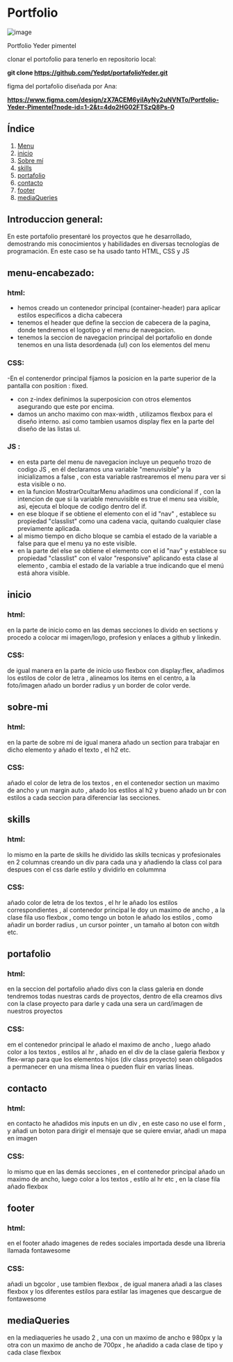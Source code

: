 # Portfolio

![image](https://github.com/user-attachments/assets/719432bf-85ef-4d6b-9625-952ab509ccea)


Portfolio Yeder pimentel 

clonar el portofolio para tenerlo en repositorio local:

**git clone https://github.com/Yedpt/portafolioYeder.git**

figma del portafolio diseñada por Ana:

**https://www.figma.com/design/zX7ACEM6yiIAyNy2uNVNTo/Portfolio-Yeder-Pimentel?node-id=1-2&t=4do2HG02FTSzQ8Ps-0**

## Índice
1. [Menu](#menu-encabezado)
2. [inicio](#inicio)
3. [Sobre mí](#sobre-mí)
4. [skills](#skills)
5. [portafolio](#portafolio)
6. [contacto](#contacto)
7. [footer](#footer)
8. [mediaQueries](#mediaQueries)


## Introduccion general:

En este portafolio presentaré los proyectos que he desarrollado, demostrando mis conocimientos y habilidades en diversas tecnologías de programación. En este caso se ha usado tanto HTML, CSS y JS

## menu-encabezado:

### html:

- hemos creado un contenedor principal (container-header) para aplicar estilos especificos a dicha cabecera
- tenemos el header que define la seccion de cabecera de la pagina, donde tendremos el logotipo y el menu de navegacion.
- tenemos la seccion de navegacion principal del portafolio en donde tenemos en una lista desordenada (ul) con los elementos del menu

### CSS: 
-En el contenerdor principal fijamos la posicion en la parte superior de la pantalla con position : fixed.
- con z-index definimos la superposicion con otros elementos asegurando que este por encima.
- damos un ancho maximo con max-width , utilizamos flexbox para el diseño interno. asi como tambien usamos display flex en la parte del diseño de las listas ul.
### JS : 
- en esta parte del menu de navegacion incluye un pequeño trozo de codigo JS , en él declaramos una variable "menuvisible" y la inicializamos a false , con esta variable rastrearemos el menu para ver si esta visible o no.
- en la funcion MostrarOcultarMenu añadimos una condicional if , con la intencion de que si la variable menuvisible es true el menu sea visible, asi, ejecuta el bloque de codigo dentro del if.
- en ese bloque if se obtiene el elemento con el id "nav" , establece su propiedad "classlist" como una cadena vacia, quitando cualquier clase previamente aplicada.
- al mismo tiempo en dicho bloque se cambia el estado de la variable a false para que el menu ya no este visible.
- en la parte del else se obtiene el elemento con el id "nav"  y establece su propiedad "classlist" con el valor "responsive" aplicando esta clase al elemento , cambia el estado de la variable a true indicando que el menú está ahora visible.

## inicio

 ### html:
 en la parte de inicio como en las demas secciones lo divido en sections y procedo a colocar mi imagen/logo, profesion y enlaces a github y linkedin.
 ### CSS:
 de igual manera en la parte de inicio uso flexbox con display:flex, añadimos los estilos de color de letra , alineamos los items en el centro, a la foto/imagen añado un border radius y un border de color verde.


##  sobre-mi
### html:
en la parte de sobre mi de igual manera añado un section para trabajar en dicho elemento y añado el texto , el h2 etc.

 ### CSS:
 añado el color de letra de los textos , en el contenedor section un maximo de ancho y un margin auto , añado los estilos al h2 y bueno añado un br con estilos a cada seccion para diferenciar las secciones.

## skills 

### html:
lo mismo en la parte de skills he dividido las skills tecnicas y profesionales en 2 columnas creando un div para cada una y añadiendo la class col para despues con el css darle estilo y dividirlo en colummna 

 ### CSS:
 añado color de letra de los textos , el hr le añado los estilos correspondientes , al contenedor principal le doy un maximo de ancho , a la clase fila uso flexbox , como tengo un boton le añado los estilos , como añadir un border radius , un cursor pointer , un tamaño al boton con witdh etc.

## portafolio

### html: 
en la seccion del portafolio añado divs con la class galeria en donde tendremos todas nuestras cards de proyectos, dentro de ella creamos divs con la clase proyecto para darle y cada una sera un card/imagen de nuestros proyectos

 ### CSS:
 em el contenedor principal le añado el maximo de ancho , luego añado color a los textos , estilos al hr , añado en el div de la clase galeria flexbox y flex-wrap para que los elementos hijos (div class proyecto)  sean obligados a permanecer en una misma línea o pueden fluir en varias líneas.

## contacto

### html: 
en contacto he añadidos mis inputs en un div , en este caso no use el form , y añadi un boton para dirigir el mensaje que se quiere enviar, añadi un mapa en imagen

 ### CSS:

 lo mismo que en las demás secciones , en el contenedor principal añado un maximo de ancho, luego color a los textos , estilo al hr etc , en la clase fila añado flexbox 

## footer

### html:
en el footer añado imagenes de redes sociales importada desde una libreria llamada fontawesome
 
 ### CSS:

añadi un bgcolor , use tambien flexbox , de igual manera añadi a las clases flexbox y los diferentes estilos para estilar las imagenes que descargue de fontawesome


## mediaQueries

en la mediaqueries he usado 2 , una con un maximo de ancho e 980px y la otra con un maximo de ancho de 700px , he añadido a cada clase de tipo y cada clase flexbox
